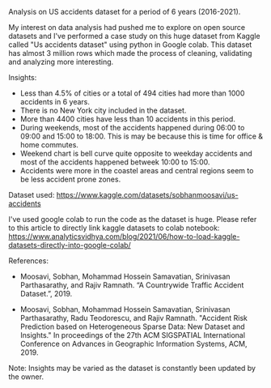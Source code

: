 Analysis on US accidents dataset for a period of 6 years (2016-2021).


My interest on data analysis had pushed me to explore on open source datasets and I've performed a case study on this huge dataset from Kaggle called "Us accidents dataset" using python in Google colab. This dataset has almost 3 million rows which made the process of cleaning, validating and analyzing more interesting.


Insights:
- Less than 4.5% of cities or a total of 494 cities had more than 1000 accidents in 6 years.
- There is no New York city included in the dataset.
- More than 4400 cities have less than 10 accidents in this period.
- During weekends, most of the accidents happened during 06:00 to 09:00 and 15:00 to 18:00. This is may be because this is time for office & home commutes.
- Weekend chart is bell curve quite opposite to weekday accidents and most of the accidents happened betweek 10:00 to 15:00.
- Accidents were more in the coastel areas and central regions seem to be less accident prone zones.


Dataset used: https://www.kaggle.com/datasets/sobhanmoosavi/us-accidents


I've used google colab to run the code as the dataset is huge. 
Please refer to this article to directly link kaggle datasets to colab notebook: https://www.analyticsvidhya.com/blog/2021/06/how-to-load-kaggle-datasets-directly-into-google-colab/


References:
- Moosavi, Sobhan, Mohammad Hossein Samavatian, Srinivasan Parthasarathy, and Rajiv Ramnath. “A Countrywide Traffic Accident Dataset.”, 2019.

- Moosavi, Sobhan, Mohammad Hossein Samavatian, Srinivasan Parthasarathy, Radu Teodorescu, and Rajiv Ramnath. "Accident Risk Prediction based on Heterogeneous Sparse Data: New Dataset and Insights." In proceedings of the 27th ACM SIGSPATIAL International Conference on Advances in Geographic Information Systems, ACM, 2019.


Note:
Insights may be varied as the dataset is constantly been updated by the owner.
